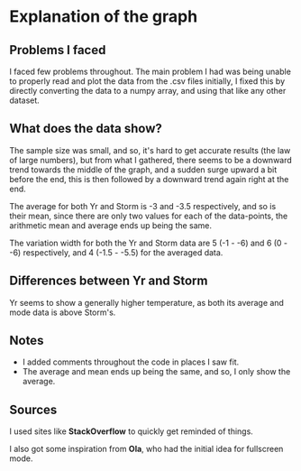 # Explanation of the graph

## Problems I faced
I faced few problems throughout. The main problem I had was being unable to properly read and plot the data from the .csv files initially, I fixed this by directly converting the data to a numpy array, and using that like any other dataset.

## What does the data show?
The sample size was small, and so, it's hard to get accurate results (the law of large numbers), but from what I gathered, there seems to be a downward trend towards the middle of the graph, and a sudden surge upward a bit before the end, this is then followed by a downward trend again right at the end.

The average for both Yr and Storm is -3 and -3.5 respectively, and so is their mean, since there are only two values for each of the data-points, the arithmetic mean and average ends up being the same.

The variation width for both the Yr and Storm data are 5 (-1 - -6) and 6 (0 - -6) respectively, and 4 (-1.5 - -5.5) for the averaged data.

## Differences between Yr and Storm
Yr seems to show a generally higher temperature, as both its average and mode data is above Storm's.

## Notes
* I added comments throughout the code in places I saw fit.
* The average and mean ends up being the same, and so, I only show the average.

## Sources
I used sites like **StackOverflow** to quickly get reminded of things.

I also got some inspiration from **Ola**, who had the initial idea for fullscreen mode.